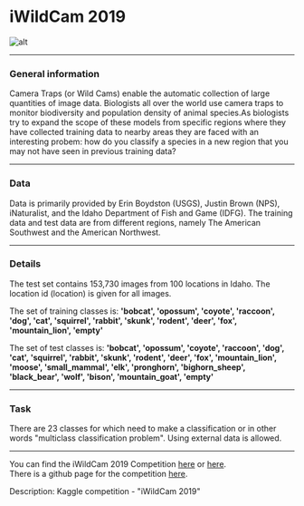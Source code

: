 # iWildCam 2019

![alt](https://github.com/Moolan12/erte/blob/master/header.png)

---
### General information
Camera Traps (or Wild Cams) enable the automatic collection of large quantities of image data. Biologists all over the world use camera traps to monitor biodiversity and population density of animal species.As biologists try to expand the scope of these models from specific regions where they have collected training data to nearby areas they are faced with an interesting probem: how do you classify a species in a new region that you may not have seen in previous training data?

---
### Data
Data is primarily provided by Erin Boydston (USGS), Justin Brown (NPS), iNaturalist, and the Idaho Department of Fish and Game (IDFG).
The training data and test data are from different regions, namely The American Southwest and the American Northwest.

---

### Details
The test set contains 153,730 images from 100 locations in Idaho. The location id (location) is given for all images.

The set of training classes is: **'bobcat', 'opossum', 'coyote', 'raccoon', 'dog', 'cat', 'squirrel', 'rabbit', 'skunk', 'rodent', 'deer', 'fox', 'mountain_lion', 'empty'**

The set of test classes is: **'bobcat', 'opossum', 'coyote', 'raccoon', 'dog', 'cat', 'squirrel', 'rabbit', 'skunk', 'rodent', 'deer', 'fox', 'mountain_lion', 'moose', 'small_mammal', 'elk', 'pronghorn', 'bighorn_sheep', 'black_bear', 'wolf', 'bison', 'mountain_goat', 'empty'**

---

### Task
There are 23 classes for which need to make a classification 
or in other words "multiclass classification problem". Using external data is allowed.

---

You can find the iWildCam 2019 Competition [here](https://www.kaggle.com/c/iwildcam-2019-fgvc6) or [here](https://sites.google.com/view/fgvc6/competitions/iwildcam-2019).<br/>There is a github page for the competition [here](https://github.com/visipedia/iwildcam_comp).

Description:
Kaggle competition - "iWildCam 2019"
